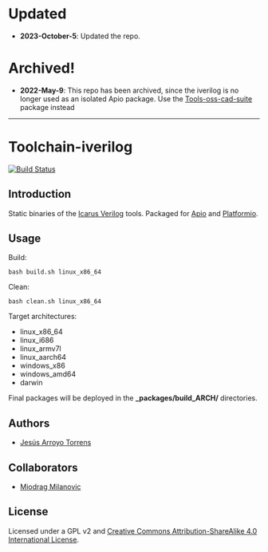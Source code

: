 # Updated
* **2023-October-5**: Updated the repo.

# Archived!
* **2022-May-9**: This repo has been archived, since the iverilog is no longer used as an isolated Apio package. Use the [Tools-oss-cad-suite](https://github.com/FPGAwars/tools-oss-cad-suite) package instead

---------

# Toolchain-iverilog

[![Build Status](https://travis-ci.org/FPGAwars/toolchain-iverilog.svg)](https://travis-ci.org/FPGAwars/toolchain-iverilog)

## Introduction

Static binaries of the [Icarus Verilog](http://iverilog.icarus.com) tools. Packaged for [Apio](https://github.com/FPGAwars/apio) and [Platformio](http://platformio.org/).

## Usage

Build:

```
bash build.sh linux_x86_64
```

Clean:

```
bash clean.sh linux_x86_64
```

Target architectures:
* linux_x86_64
* linux_i686
* linux_armv7l
* linux_aarch64
* windows_x86
* windows_amd64
* darwin

Final packages will be deployed in the **\_packages/build_ARCH/** directories.

## Authors

* [Jesús Arroyo Torrens](https://github.com/Jesus89)

## Collaborators

* [Miodrag Milanovic](https://github.com/mmicko)

## License

Licensed under a GPL v2 and [Creative Commons Attribution-ShareAlike 4.0 International License](http://creativecommons.org/licenses/by-sa/4.0/).
